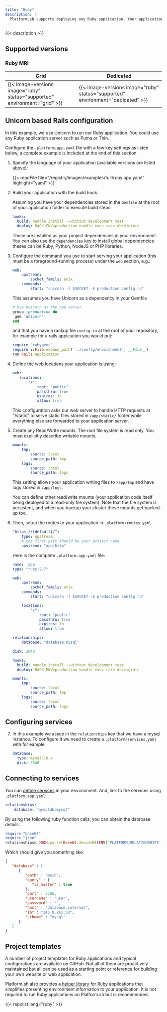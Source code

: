 ```yaml
---
title: "Ruby"
description: |
  Platform.sh supports deploying any Ruby application. Your application can use any Ruby application server such as Unicorn or Puma and deploying a Rails or a Sinatra app is very straight forward.
---
```


{{< description >}}

## Supported versions

### Ruby MRI

| **Grid** | **Dedicated** |
|----------------------------------|---------------|
|  {{< image-versions image="ruby" status="supported" environment="grid" >}} | {{< image-versions image="ruby" status="supported" environment="dedicated" >}} |

## Unicorn based Rails configuration

In this example, we use Unicorn to run our Ruby application. You could use any Ruby application server such as Puma or Thin.

Configure the `.platform.app.yaml` file with a few key settings as listed below, a complete example is included at the end of this section.

1. Specify the language of your application (available versions are listed above):

    {{< readFile file="/registry/images/examples/full/ruby.app.yaml" highlight="yaml" >}}

2. Build your application with the build hook.

    Assuming you have your  dependencies stored in the `Gemfile` at the root of your application folder to execute build steps:

    ```yaml
    hooks:
      build: bundle install --without development test
      deploy: RACK_ENV=production bundle exec rake db:migrate
    ```

    These are installed as your project dependencies in your environment. You can also use the `dependencies` key to install global dependencies theses can be Ruby, Python, NodeJS or PHP libraries.

3. Configure the command you use to start serving your application (this must be a foreground-running process) under the `web` section, e.g.:

    ```yaml
    web:
        upstream:
            socket_family: unix
        commands:
            start: "unicorn -l $SOCKET -E production config.ru"
    ```

    This assumes you have Unicorn as a dependency in your Gemfile

     ```ruby
    # Use Unicorn as the app server
    group :production do
      gem 'unicorn'
    end
    ```

    and that you have a rackup file `config.ru` at the root of your repository, for example for a rails application you would put:

    ```ruby
    require "rubygems"
    require ::File.expand_path('../config/environment', __FILE__)
    run Rails.application
    ```

4. Define the web locations your application is using:

    ```yaml
    web:
       locations:
           "/":
               root: "public"
               passthru: true
               expires: 1h
               allow: true
    ```

    This configuration asks our web server to handle HTTP requests at "/static" to serve static files stored in `/app/static/` folder while everything else are forwarded to your application server.

5. Create any Read/Write mounts. The root file system is read only. You must explicitly describe writable mounts.

    ```yaml
    mounts:
        tmp:
            source: local
            source_path: tmp
        logs:
            source: local
            source_path: logs
    ```

    This setting allows your application writing files to `/app/tmp` and have logs stored in `/app/logs`.

    You can define other read/write mounts (your application code itself being deployed to a read-only file system). Note that the file system is persistent, and when you backup your cluster these mounts get backed-up too.

6. Then, setup the routes to your application in `.platform/routes.yaml`.

    ```yaml
    "https://{default}/":
        type: upstream
        # the first part should be your project name
        upstream: "app:http"
    ```

    Here is the complete `.platform.app.yaml` file:

    ```yaml
    name: 'app'
    type: "ruby:2.7"

    web:
        upstream:
            socket_family: unix
        commands:
            start: "unicorn -l $SOCKET -E production config.ru"

        locations:
            "/":
                root: "public"
                passthru: true
                expires: 1h
                allow: true

    relationships:
        database: "database:mysql"

    disk: 2048

    hooks:
      build: bundle install --without development test
      deploy: RACK_ENV=production bundle exec rake db:migrate

    mounts:
        tmp:
            source: local
            source_path: tmp
        logs:
            source: local
            source_path: logs
    ```

## Configuring services

7. In this example we assue in the `relationships` key that we have a mysql instance. To configure it we need to create a `.platform/services.yaml` with for eample:

    ```yaml
    database:
      type: mysql:10.4
      disk: 2048
    ```

## Connecting to services

You can [define services](/configuration/services.html) in your environment. And, link to the services using `.platform.app.yaml`:

```yaml
relationships:
    database: "mysqldb:mysql"
```

By using the following ruby function calls, you can obtain the database details.

```ruby
require "base64"
require "json"
relationships= JSON.parse(Base64.decode64(ENV['PLATFORM_RELATIONSHIPS']))
```

Which should give you something like:

```json
{
   "database" : [
      {
         "path" : "main",
         "query" : {
            "is_master" : true
         },
         "port" : 3306,
         "username" : "user",
         "password" : "",
         "host" : "database.internal",
         "ip" : "246.0.241.50",
         "scheme" : "mysql"
      }
   ]
}
```

## Project templates

A number of project templates for Ruby applications and typical configurations are available on GitHub.  Not all of them are proactively maintained but all can be used as a starting point or reference for building your own website or web application.

Platform.sh also provides a [helper library](https://github.com/platformsh/platformsh-ruby-helper) for Ruby applications that simplifies presenting environment information to your application.  It is not required to run Ruby applications on Platform.sh but is recommended.

{{< repolist lang="ruby" >}}
